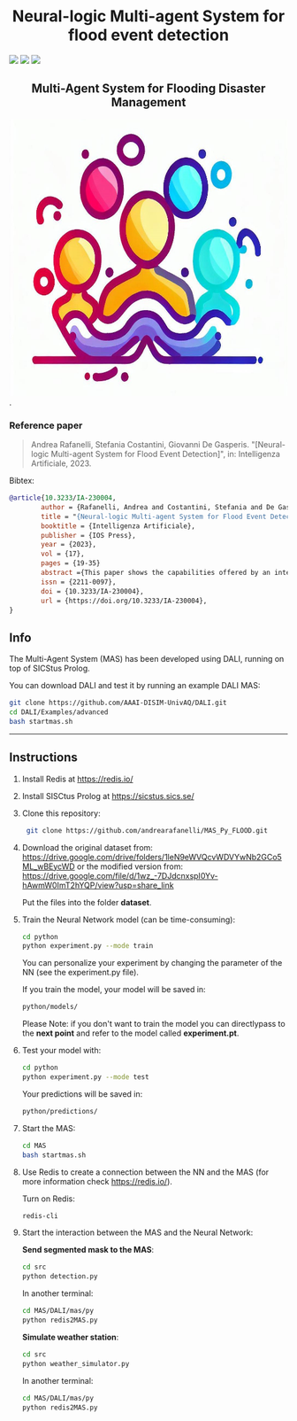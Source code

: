 <h1 align="center"> Neural-logic Multi-agent System for flood event detection </h1>
<div>
<img src=https://img.shields.io/badge/PyTorch-%23EE4C2C.svg?style=for-the-badge&logo=PyTorch&logoColor=white>
<img src=https://img.shields.io/badge/License-Apache_2.0-blue.svg?style=for-the-badge&logo=PyTorch>
<img src=https://img.shields.io/badge/redis-%23DD0031.svg?style=for-the-badge&logo=redis&logoColor=white>
</div>



<h2 align="center">Multi-Agent System for Flooding Disaster Management</h2>

<img src= ./ASSETS/Image.jpeg class="center" height=500px width=700 px>.

### Reference paper

> Andrea Rafanelli, Stefania Costantini, Giovanni De Gasperis. "[Neural-logic Multi-agent System for Flood Event Detection]", in: Intelligenza Artificiale, 2023.

Bibtex: 
```bibtex
@article{10.3233/IA-230004,
	    author = {Rafanelli, Andrea and Costantini, Stefania and De Gasperis, Giovanni},
	    title = "{Neural-logic Multi-agent System for Flood Event Detection}",
	    booktitle = {Intelligenza Artificiale},
	    publisher = {IOS Press},
	    year = {2023},
	    vol = {17},
	    pages = {19-35}
	    abstract ={This paper shows the capabilities offered by an integrated neural-logic multi-agent system (MAS). Our case study encompasses logical agents and a deep learning (DL) component, to devise a system specialised in monitoring flood events for civil protection purposes. More precisely, we describe a prototypical framework consisting of a set of intelligent agents, which perform various tasks and communicate with each other to efficiently generate alerts during flood crisis events. Alerts are only delivered when at least two separates sources agree on an event on the same zone, i.e. aerial images and severe weather reports. Images are segmented by a neural network trained over eight classes of topographical entities. The resulting mask is analysed by a Logic Image Descriptor (LID) which then submit the perception to a logical agent.,}
	    issn = {2211-0097},
	    doi = {10.3233/IA-230004},
	    url = {https://doi.org/10.3233/IA-230004},
}	
```
## Info

The Multi-Agent System (MAS) has been developed using DALI, running on top of SICStus Prolog. 

You can download DALI and test it by running an example DALI MAS:
```sh
git clone https://github.com/AAAI-DISIM-UnivAQ/DALI.git
cd DALI/Examples/advanced
bash startmas.sh
```
-------------------------------------------------------------------------------------
## Instructions

1. Install Redis at https://redis.io/
2. Install SISCtus Prolog at https://sicstus.sics.se/
3. Clone this repository: 
   ```sh
    git clone https://github.com/andrearafanelli/MAS_Py_FLOOD.git
   ```
4. Download the original dataset from:  https://drive.google.com/drive/folders/1leN9eWVQcvWDVYwNb2GCo5ML_wBEycWD or the modified version from: https://drive.google.com/file/d/1wz_-7DJdcnxspI0Yv-hAwmW0ImT2hYQP/view?usp=share_link

   Put the files into the folder **dataset**.

5. Train the Neural Network model (can be time-consuming):
   ```sh
   cd python
   python experiment.py --mode train
   ```
   You can personalize your experiment by changing the parameter of the NN (see the experiment.py file).

   If you train the model, your model will be saved in:
   ```sh
   python/models/ 
   ```
   Please Note: if you don't want to train the model you can directlypass to the **next point** and refer to the model called **experiment.pt**.

6. Test your model with:
   ```sh
   cd python
   python experiment.py --mode test
   ```
   Your predictions will be saved in:
   ```sh
   python/predictions/ 
   ```

7. Start the MAS:

   ```sh
   cd MAS
   bash startmas.sh 
   ```
  
8. Use Redis to create a connection between the NN and the MAS (for more information check https://redis.io/).

   Turn on Redis:
   ```sh
   redis-cli
   ```
9. Start the interaction between the MAS and the Neural Network: 

   **Send segmented mask to the MAS**:

    ```sh
    cd src
    python detection.py 
    ```
    In another terminal:

     ```sh
     cd MAS/DALI/mas/py
     python redis2MAS.py 
     ```

   **Simulate weather station**: 

     ```sh
     cd src
     python weather_simulator.py 
     ```

     In another terminal:

     ```sh
     cd MAS/DALI/mas/py
     python redis2MAS.py 
     ```

 
